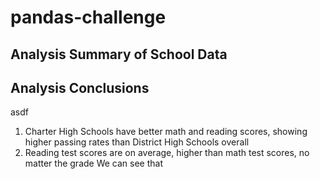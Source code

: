 # pandas-challenge


## Analysis Summary of School Data


## Analysis Conclusions
asdf
1. Charter High Schools have better math and reading scores, showing higher passing rates than District High Schools overall
2. Reading test scores are on average, higher than math test scores, no matter the grade
    We can see that 